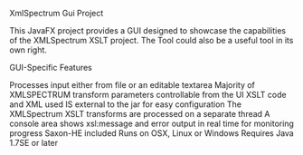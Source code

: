 XmlSpectrum Gui Project

This JavaFX project provides a GUI designed to showcase the capabilities of the XMLSpectrum XSLT project. The Tool could also be a useful tool in its own right.

GUI-Specific Features

Processes input either from file or an editable textarea
Majority of XMLSPECTRUM transform parameters controllable from the UI
XSLT code and XML used IS external to the jar for easy configuration
The XMLSpectrum XSLT transforms are processed on a separate thread
A console area shows xsl:message and error output in real time for monitoring progress
Saxon-HE included
Runs on OSX, Linux or Windows
Requires Java 1.7SE or later
